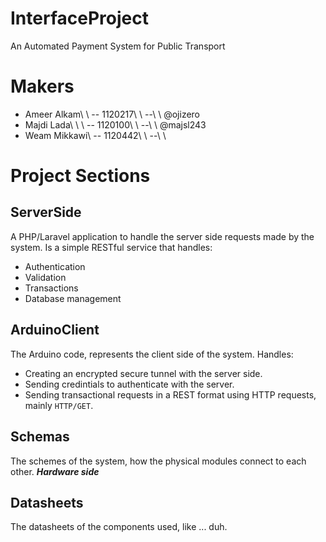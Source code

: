 # InterfaceProject
An Automated Payment System for Public Transport

# Makers
* Ameer Alkam\ \ --  1120217\ \ --\ \ @ojizero
* Majdi Lada\ \ \ --  1120100\ \ --\ \ @majsl243
* Weam Mikkawi\ --  1120442\ \ --\ \ 

# Project Sections
## ServerSide
A PHP/Laravel application to handle the server side requests made by the system.
Is a simple RESTful service that handles:
* Authentication
* Validation
* Transactions
* Database management

## ArduinoClient
The Arduino code, represents the client side of the system.
Handles:
* Creating an encrypted secure tunnel with the server side.
* Sending credintials to authenticate with the server.
* Sending transactional requests in a REST format using HTTP requests, mainly `HTTP/GET`.

## Schemas
The schemes of the system, how the physical modules connect to each other. *__Hardware side__*

## Datasheets
The datasheets of the components used, like ... duh.
